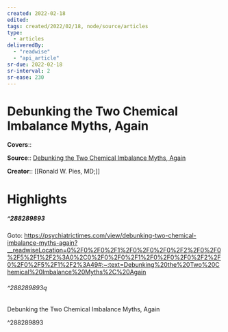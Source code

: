 ```yaml
---
created: 2022-02-18
edited:
tags: created/2022/02/18, node/source/articles
type: 
  - articles
deliveredBy: 
  - "readwise"
  - "api_article"
sr-due: 2022-02-18
sr-interval: 2
sr-ease: 230
---
```

# Debunking the Two Chemical Imbalance Myths, Again

**Covers**:: 

**Source**:: [Debunking the Two Chemical Imbalance Myths, Again](https://psychiatrictimes.com/view/debunking-two-chemical-imbalance-myths-again)

**Creator**:: [[Ronald W. Pies, MD;]]

# Highlights
##### ^288289893


Goto: https://psychiatrictimes.com/view/debunking-two-chemical-imbalance-myths-again?__readwiseLocation=0%2F0%2F0%2F1%2F0%2F0%2F0%2F2%2F0%2F0%2F5%2F1%2F2%3A0%2C0%2F0%2F0%2F1%2F0%2F0%2F0%2F2%2F0%2F0%2F5%2F1%2F2%3A49#:~:text=Debunking%20the%20Two%20Chemical%20Imbalance%20Myths%2C%20Again  

###### ^288289893q

Debunking the Two Chemical Imbalance Myths, Again 

^288289893

